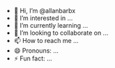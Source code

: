 - 👋 Hi, I’m @allanbarbx
- 👀 I’m interested in ...
- 🌱 I’m currently learning ...
- 💞️ I’m looking to collaborate on ...
- 📫 How to reach me ...
- 😄 Pronouns: ...
- ⚡ Fun fact: ...

<!---
allanbarbx/allanbarbx is a ✨ special ✨ repository because its `README.md` (this file) appears on your GitHub profile.
You can click the Preview link to take a look at your changes.
--->
